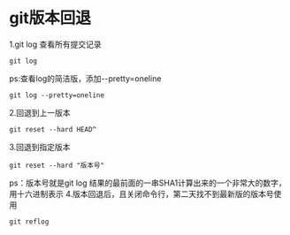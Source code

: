 # git版本回退
1.git log 查看所有提交记录
~~~
git log
~~~

ps:查看log的简洁版，添加--pretty=oneline
~~~
git log --pretty=oneline
~~~
2.回退到上一版本
~~~
git reset --hard HEAD^
~~~
3.回退到指定版本
~~~
git reset --hard "版本号"
~~~
ps：版本号就是git log 结果的最前面的一串SHA1计算出来的一个非常大的数字，用十六进制表示
4.版本回退后，且关闭命令行，第二天找不到最新版的版本号使用
~~~
git reflog
~~~
